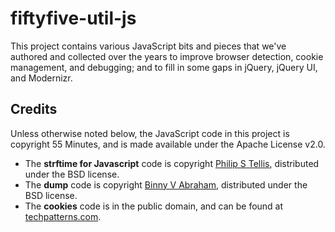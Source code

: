 # fiftyfive-util-js

This project contains various JavaScript bits and pieces that we've authored and collected over the years to improve browser detection, cookie management, and debugging; and to fill in some gaps in jQuery, jQuery UI, and Modernizr.

## Credits

Unless otherwise noted below, the JavaScript code in this project is copyright 55 Minutes, and is made available under the Apache License v2.0.

* The **strftime for Javascript** code is copyright [Philip S Tellis](mailto:philip@bluesmoon.info), distributed under the BSD license.
* The **dump** code is copyright [Binny V Abraham](http://www.openjs.com/license.php), distributed under the BSD license.
* The **cookies** code is in the public domain, and can be found at [techpatterns.com](http://techpatterns.com/downloads/javascript_cookies.php).
